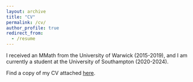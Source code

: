 ```yaml
---
layout: archive
title: "CV"
permalink: /cv/
author_profile: true
redirect_from:
  - /resume
---
```


I received an MMath from the University of Warwick (2015-2019), and I am currently a student at the University of Southampton (2020-2024).

Find a copy of my CV attached [here](https://lawk-mineh.github.io/CV.pdf/).
